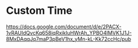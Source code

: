 # Custom Time
https://docs.google.com/document/d/e/2PACX-1vRAUIdQvcKq658iqRxikIuHWrAh_YPBO4lMVK1J1J-8MxDAqqJq7maP3pBeV1hx_yMn-kL-Kk72ccHc/pub
